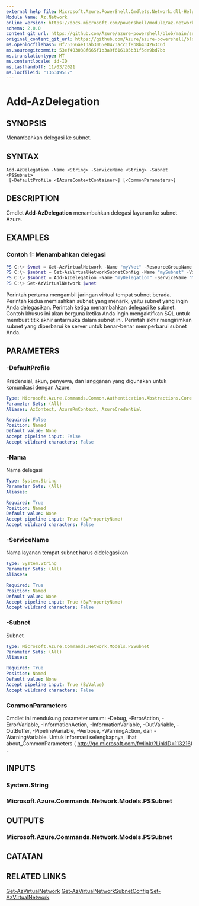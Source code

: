 ```yaml
---
external help file: Microsoft.Azure.PowerShell.Cmdlets.Network.dll-Help.xml
Module Name: Az.Network
online version: https://docs.microsoft.com/powershell/module/az.network/add-azdelegation
schema: 2.0.0
content_git_url: https://github.com/Azure/azure-powershell/blob/main/src/Network/Network/help/Add-AzDelegation.md
original_content_git_url: https://github.com/Azure/azure-powershell/blob/main/src/Network/Network/help/Add-AzDelegation.md
ms.openlocfilehash: 0f75366ae13ab3065e0473acc1f8b8b434263c6d
ms.sourcegitcommit: 53ef403038f665f1b3a9f616185b31f5de9bd7bb
ms.translationtype: MT
ms.contentlocale: id-ID
ms.lasthandoff: 11/03/2021
ms.locfileid: "136349517"
---
```

# Add-AzDelegation

## SYNOPSIS
Menambahkan delegasi ke subnet.

## SYNTAX

```
Add-AzDelegation -Name <String> -ServiceName <String> -Subnet <PSSubnet>
 [-DefaultProfile <IAzureContextContainer>] [<CommonParameters>]
```

## DESCRIPTION
Cmdlet **Add-AzDelegation** menambahkan delegasi layanan ke subnet Azure.

## EXAMPLES

### Contoh 1: Menambahkan delegasi
```powershell
PS C:\> $vnet = Get-AzVirtualNetwork -Name "myVNet" -ResourceGroupName "myResourceGroup"
PS C:\> $subnet = Get-AzVirtualNetworkSubnetConfig -Name "mySubnet" -VirtualNetwork $vnet
PS C:\> $subnet = Add-AzDelegation -Name "myDelegation" -ServiceName "Microsoft.Sql/servers" -Subnet $subnet
PS C:\> Set-AzVirtualNetwork $vnet
```

Perintah pertama mengambil jaringan virtual tempat subnet berada. Perintah kedua memisahkan subnet yang menarik, yaitu subnet yang ingin Anda delegasikan. Perintah ketiga menambahkan delegasi ke subnet. Contoh khusus ini akan berguna ketika Anda ingin mengaktifkan SQL untuk membuat titik akhir antarmuka dalam subnet ini. Perintah akhir mengirimkan subnet yang diperbarui ke server untuk benar-benar memperbarui subnet Anda.

## PARAMETERS

### -DefaultProfile
Kredensial, akun, penyewa, dan langganan yang digunakan untuk komunikasi dengan Azure.

```yaml
Type: Microsoft.Azure.Commands.Common.Authentication.Abstractions.Core.IAzureContextContainer
Parameter Sets: (All)
Aliases: AzContext, AzureRmContext, AzureCredential

Required: False
Position: Named
Default value: None
Accept pipeline input: False
Accept wildcard characters: False
```

### -Nama
Nama delegasi

```yaml
Type: System.String
Parameter Sets: (All)
Aliases:

Required: True
Position: Named
Default value: None
Accept pipeline input: True (ByPropertyName)
Accept wildcard characters: False
```

### -ServiceName
Nama layanan tempat subnet harus didelegasikan

```yaml
Type: System.String
Parameter Sets: (All)
Aliases:

Required: True
Position: Named
Default value: None
Accept pipeline input: True (ByPropertyName)
Accept wildcard characters: False
```

### -Subnet
Subnet

```yaml
Type: Microsoft.Azure.Commands.Network.Models.PSSubnet
Parameter Sets: (All)
Aliases:

Required: True
Position: Named
Default value: None
Accept pipeline input: True (ByValue)
Accept wildcard characters: False
```

### CommonParameters
Cmdlet ini mendukung parameter umum: -Debug, -ErrorAction, -ErrorVariable, -InformationAction, -InformationVariable, -OutVariable, -OutBuffer, -PipelineVariable, -Verbose, -WarningAction, dan -WarningVariable. Untuk informasi selengkapnya, lihat about_CommonParameters ( http://go.microsoft.com/fwlink/?LinkID=113216) .

## INPUTS

### System.String

### Microsoft.Azure.Commands.Network.Models.PSSubnet

## OUTPUTS

### Microsoft.Azure.Commands.Network.Models.PSSubnet

## CATATAN

## RELATED LINKS

[Get-AzVirtualNetwork](./Get-AzVirtualNetwork.md) 
 [Get-AzVirtualNetworkSubnetConfig](./Get-AzVirtualNetworkSubnetConfig.md) 
 [Set-AzVirtualNetwork](./Set-AzVirtualNetwork.md)